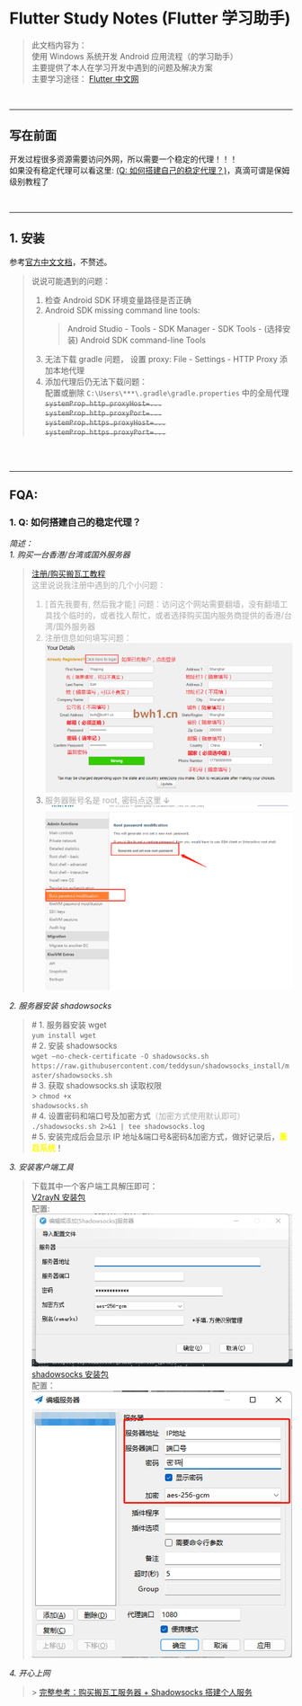 # Flutter Study Notes (Flutter 学习助手)

> 此文档内容为：<br>
> 使用 Windows 系统开发 Android 应用流程（的学习助手）<br>
> 主要提供了本人在学习开发中遇到的问题及解决方案<br>
> 主要学习途径： [Flutter 中文网](https://flutterchina.club/)

<br>

---

## 写在前面

开发过程很多资源需要访问外网，所以需要一个稳定的代理！！！<br>如果没有稳定代理可以看这里: [(Q: 如何搭建自己的稳定代理？)](#Q1)，真滴可谓是保姆级别教程了

<br>

---

## 1. 安装

参考[<u>官方中文文档</u>](https://doc.flutterchina.club/setup-windows/)，不赘述。

> 说说可能遇到的问题：<br>
>
> 1. 检查 Android SDK 环境变量路径是否正确
> 2. Android SDK missing command line tools:
>    > Android Studio - Tools - SDK Manager - SDK Tools - (选择安装) Android SDK command-line Tools
> 3. 无法下载 gradle 问题， 设置 proxy: File - Settings - HTTP Proxy 添加本地代理
> 4. 添加代理后仍无法下载问题：<br>
>    配置或删除 `C:\Users\***\.gradle\gradle.properties` 中的全局代理<br> ~~`systemProp.http.proxyHost=...`~~<br> ~~`systemProp.http.proxyPort=...`~~<br> ~~`systemProp.https.proxyHost=...`~~<br> ~~`systemProp.https.proxyPort=...`~~<br>

<br>
<br>

---

## FQA:

### <p id="Q1">1. Q: 如何搭建自己的稳定代理？</p>

<font ><em>简述：</em></font><br>
<font ><em>1. 购买一台香港/台湾或国外服务器</em></font><br>

> [注册/购买搬瓦工教程](https://www.bandwagonhost.cn/register.html) <br> <font color=#aaa>这里说说我注册中遇到的几个小问题：<br>
>
> 1. ⟦首先我要有, 然后我才能⟧ 问题：访问这个网站需要翻墙，没有翻墙工具找个临时的，或者找人帮忙，或者选择购买国内服务商提供的香港/台湾/国外服务器<br>
> 2. 注册信息如何填写问题：<br> ![](assets/regist.png)
> 3. 服务器账号名是 root, 密码点这里 ↆ<br> ![](assets/password.png) </font>

<font ><em>2. 服务器安装 shadowsocks</em></font><br>

> \# 1. 服务器安装 wget<br><code>yum install wget</code><br> \# 2. 安装 shadowsocks <br>`wget –no-check-certificate -O shadowsocks.sh https://raw.githubusercontent.com/teddysun/shadowsocks_install/master/shadowsocks.sh`<br> \# 3. 获取 shadowsocks.sh 读取权限 <br> > <code>chmod +x shadowsocks.sh</code><br> \# 4. 设置密码和端口号及加密方式<font color=#aaa>（加密方式使用默认即可）</font><br> <code>./shadowsocks.sh 2>&1 | tee shadowsocks.log</code><br> \# 5. 安装完成后会显示 IP 地址&端口号&密码&加密方式，做好记录后，<font color=yellow><b>重启系统</b></font>！

<font><em>3. 安装客户端工具</em></font>

> 下载其中一个客户端工具解压即可：<br> [V2rayN 安装包](https://github.com/2dust/v2rayN/releases)<br>
> 配置: <br> ![](assets/v2rayN.png) <br> [shadowsocks 安装包](https://github.com/shadowsocks/shadowsocks-windows/releases)<br>
> 配置：<br> ![](assets/shadowsocks.png)

<font><em>4. 开心上网</em></font><br>

> \> [完整参考：购买搬瓦工服务器 + Shadowsocks 搭建个人服务](https://github.com/clown-coding/vpn) <br>
